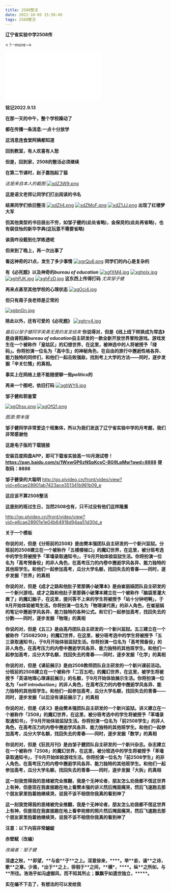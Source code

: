 ```yaml
---
title: 2508整活
date: 2022-10-05 15:58:49
tags: 2508整活
---
```


**辽宁省实验中学2508传**

< !--more-->

<iframe src="//player.bilibili.com/player.html?aid=816209915&bvid=BV1aG4y1W7uw&cid=850342986&page=1" scrolling="no" border="0" frameborder="no" framespacing="0" allowfullscreen="true"> </iframe>

**铭记2022.9.13**

**在那一天的中午，整个学校躁动了**

**都在传播一条消息:一点十分放学**

**这消息连食堂阿姨都知道**

**回到教室，有人欢喜有人愁**

**但是，回到家，2508的整活必须继续**

**在第二节课时，赵子嘉抱起了猫**

*这是来自本人的截图*
[![xdZ3W9.png](https://s1.ax1x.com/2022/10/13/xdZ3W9.png)](https://imgse.com/i/xdZ3W9)

**这是语文老师让同学们打出阅读的书名**

**结果同学们依旧整活**
[![xdZli4.png](https://s1.ax1x.com/2022/10/13/xdZli4.png)](https://imgse.com/i/xdZli4)
[![xdZMoF.png](https://s1.ax1x.com/2022/10/13/xdZMoF.png)](https://imgse.com/i/xdZMoF)
[![xdZ1JJ.png](https://s1.ax1x.com/2022/10/13/xdZ1JJ.png)](https://imgse.com/i/xdZ1JJ)
**出现了红楼梦大军**

**但其他类型的书目层出不穷，如邹子健的(此处省略)，金保炅的(此处再省略)，也有裴佳怡的新华字典(这玩意不需要省略)**

**诶我咋没截到化学练透呢**

**但来到了晚上，再一次出事了**

**看这神奇的21点，发生了多少事情**
[![xgrQu6.png](https://s1.ax1x.com/2022/10/23/xgrQu6.png)](https://imgse.com/i/xgrQu6)
**同学们的内心是复杂的**

**有《必死题》以及神奇的*bureau of education***
[![xgfXM4.jpg](https://s1.ax1x.com/2022/10/23/xgfXM4.jpg)](https://imgse.com/i/xgfXM4)
[![xghpIx.jpg](https://s1.ax1x.com/2022/10/23/xghpIx.jpg)](https://imgse.com/i/xghpIx)
[![xghPJK.jpg](https://s1.ax1x.com/2022/10/23/xghPJK.jpg)](https://imgse.com/i/xghPJK)
[![xghFzD.jpg](https://s1.ax1x.com/2022/10/23/xghFzD.jpg)](https://imgse.com/i/xghFzD)
**这东西上传得打码**
*尤其邹子健*

**再来点甚至其他学校的心理状态**
[![xgOci4.jpg](https://s1.ax1x.com/2022/10/23/xgOci4.jpg)](https://imgse.com/i/xgOci4)

**但只有周子良老师是正常的**

[![xgbnGn.jpg](https://s1.ax1x.com/2022/10/23/xgbnGn.jpg)](https://imgse.com/i/xgbnGn)

**除此以外，还有可爱的《必死题》**
[![xghry4.jpg](https://s1.ax1x.com/2022/10/23/xghry4.jpg)](https://imgse.com/i/xghry4)

*最后以邹子健同学英勇无畏的发言结束*
**你说得对，但是《线上线下转换成为常态》是由肾阳屎*bureau of education*自主研发的一款全新开放世界冒险游戏。游戏发生在一个被称作「皇姑区」的幻想世界，在这里，被神选中的人将被授予「绿码」。你将扮演一位名为「高中生」的神秘角色，在自由的旅行中邂逅性格各异、能力独特的同伴们，和他们一起击败强敌，找到考上大学的方法——同时，逐步发掘「辛关忆情」的真相。**

**事实上在网络上是不能随便聊一些*politics*的**

**再来一个图吧，依旧打码**
[![xghWY6.jpg](https://s1.ax1x.com/2022/10/23/xghWY6.jpg)](https://imgse.com/i/xghWY6)

**邹子健和郭鉴萱**

[![xgOhsx.png](https://s1.ax1x.com/2022/10/23/xgOhsx.png)](https://imgse.com/i/xgOhsx)
[![xgOfQ1.png](https://s1.ax1x.com/2022/10/23/xgOfQ1.png)](https://imgse.com/i/xgOfQ1)

*图源:樊本强*

**邹子健同学非常爱这个班集体，所以为我们发送了辽宁省实验中学的月考题，我们非常感谢他**

**这是电子版的下载链接**

**安装百度网盘APP，即可下载省实验高一10月测试卷！**
**https://pan.baidu.com/s/1WxwGP6zNSpKcsC-BG9LpMw?pwd=8888**
**提取码：8888**

**邹子健录的大聪明**
http://go.plvideo.cn/front/video/view?vid=e6cae28901ab7423ace351341b981b09_e

**这应该不算2508整活**

**这是别的班过生日，当然2508也有，只不过没有他们这样隆重**

http://go.plvideo.cn/front/video/view?vid=e6cae28901e1e04b64918d94aa51d30d_e

**关于一个模板**

**你说的对，但是《分班前的2508》是由樊本强团队自主研发的一个新兴监狱。分班前的2508建立在一个被称作「五楼楼梯口」的魔幻世界，在这里，被分班考选中的学生将被授予「苯墙录取通知书」，于9月开始体验监狱生活。你将扮演一位名为「高考预备役」的非人角色，在高考压力的内卷中邂逅学风各异、能力独特的其他班学生。和他们一起参加高考，瓜分大学名额，找回失去的青春——同时，逐步发掘「世界」的真相**

**你说的对，但是《成才之路和他肚子里那俩小破薄本》是由崔丽娟团队自主研发的一个新兴游戏。成才之路和他肚子里那俩小破薄本建立在一个被称作「脑袋里灌大粪了」的魔幻脑子，在这里，提问答不上来的学生将被授予「站十分钟吧啊」，于9月开始体验被骂生活。你将扮演一位名为「物理课代表」的非人角色，在崔丽娟的笔记中邂逅学风各异、能力独特的各种公式。和它们一起参加高考，找回失去的分数——同时，逐步发掘「物理」的真相**

**你说的对，但是《五三》是由高丹团队自主研发的一个新兴监狱。五三建立在一个被称作「25082509」的魔幻世界，在这里，被分班考选中的学生将被授予「五三录取通知书」，于9月开始体验监狱生活。你将扮演一位名为「高考预备役」的非人角色，在高考压力的内卷中邂逅学风各异、能力独特的其他班学生。和他们一起参加高考，瓜分大学名额，找回失去的青春——同时，逐步发掘「化学」的真相**

**你说的对，但是《课前展示》是由2508教师团队自主研发的一个新兴课前活动。分班前的2508建立在一个被称作「二百五吧」的魔幻世界，在这里，被学生将被授予「英语地理心理课前展示」的名额，于9月开始体验展示生活。你将扮演一位名为「self introduction」的非人角色，在高考压力的内卷中邂逅学风各异、能力独特的其他班学生。和他们一起参加高考，瓜分大学名额，找回失去的青春——同时，逐步发掘「以后没有课前展示了」的真相**

**你说的对，但是《讲义》是由樊本强团队自主研发的一个新兴监狱。讲义建立在一个被称作「2508」的魔幻世界，在这里，被分班考选中的学生将被授予「苯墙录取通知书」，于9月开始体验监狱生活。你将扮演一位名为「前2508学生」的非人角色，在高考压力的内卷中邂逅学风各异、能力独特的其他班学生。和他们一起参加高考，瓜分大学名额，找回失去的青春——同时，逐步发掘「数学」的真相**

**你说的对，但是《狂民月刊》是由邹子健团队自主研发的一个新兴杂志。杂志建立在一个被称作「2508」的魔幻世界，在这里，被分班选中的学生将被授予「苯墙录取通知书」，于9月开始体验游戏生活。你将扮演一位名为「前2508学生」的非人角色，在高考压力的内卷中邂逅学风各异、能力独特的其他班学生。和他们一起参加高考，瓜分大学名额，找回失去的青春——同时，逐步发掘「大拆」的真相**


**这一刻我觉得我的思绪被完全推翻，我是个无神论者，朋友怎么劝我都不信这世界上有神，但是现在我直接跪在地上看樊本强的讲义然后掩面痛哭，然后飞速跑去那个朋友家里抱着她继续哭，说我不该不相信你我真的看到神了**

**这一刻我觉得我的思绪被完全推翻，我是个无神论者，朋友怎么劝我都不信这世界上有神，但是现在我直接跪在地上看李宛修的照片然后掩面痛哭，然后飞速跑去那个朋友家里抱着她继续哭，说我不该不相信你我真的看到神了**

**注意：以下内容非常龌龊**

**赤壁赋（改编）**

*改编者：邹子健*

**淫虚之秋，\*\*即望，\*\*与妾\*\*于\*\*之上。淫意徐来，\*\*\*\*。举\*\*妾，诵\*\*之诗，歌\*\*之章。少焉，\*出于\*\*之上，徘徊于\*\*之间，\*\*横\*，\*\*\*\*。纵\*\*之所如，与\*\*所往。浩浩乎如冯虚御风，而不知其所止；飘飘乎如遗世独立，\*\*\*\*\*。**

**实在编不下去了，有想法的可以发给我**